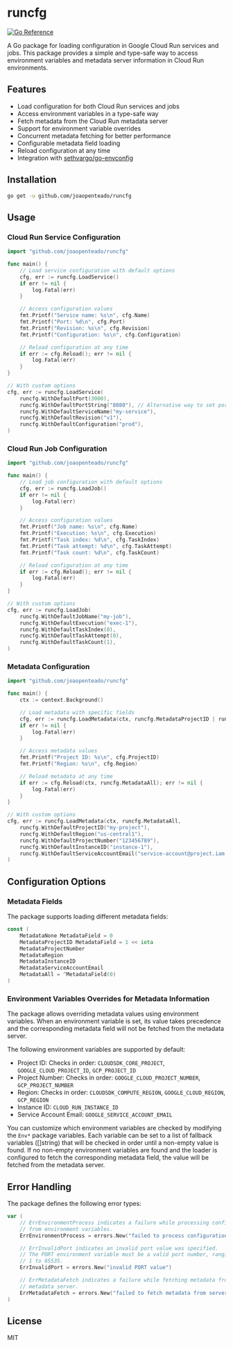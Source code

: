 # runcfg

[![Go Reference](https://pkg.go.dev/badge/github.com/joaopenteado/runcfg.svg)](https://pkg.go.dev/github.com/joaopenteado/runcfg)

A Go package for loading configuration in Google Cloud Run services and jobs.
This package provides a simple and type-safe way to access environment variables
and metadata server information in Cloud Run environments.

## Features

- Load configuration for both Cloud Run services and jobs
- Access environment variables in a type-safe way
- Fetch metadata from the Cloud Run metadata server
- Support for environment variable overrides
- Concurrent metadata fetching for better performance
- Configurable metadata field loading
- Reload configuration at any time
- Integration with [sethvargo/go-envconfig](https://github.com/sethvargo/go-envconfig)

## Installation

```bash
go get -u github.com/joaopenteado/runcfg
```

## Usage

### Cloud Run Service Configuration

```go
import "github.com/joaopenteado/runcfg"

func main() {
    // Load service configuration with default options
    cfg, err := runcfg.LoadService()
    if err != nil {
        log.Fatal(err)
    }

    // Access configuration values
    fmt.Printf("Service name: %s\n", cfg.Name)
    fmt.Printf("Port: %d\n", cfg.Port)
    fmt.Printf("Revision: %s\n", cfg.Revision)
    fmt.Printf("Configuration: %s\n", cfg.Configuration)

    // Reload configuration at any time
    if err := cfg.Reload(); err != nil {
        log.Fatal(err)
    }
}
```

```go
// With custom options
cfg, err := runcfg.LoadService(
    runcfg.WithDefaultPort(3000),
    runcfg.WithDefaultPortString("8080"), // Alternative way to set port
    runcfg.WithDefaultServiceName("my-service"),
    runcfg.WithDefaultRevision("v1"),
    runcfg.WithDefaultConfiguration("prod"),
)
```

### Cloud Run Job Configuration

```go
import "github.com/joaopenteado/runcfg"

func main() {
    // Load job configuration with default options
    cfg, err := runcfg.LoadJob()
    if err != nil {
        log.Fatal(err)
    }

    // Access configuration values
    fmt.Printf("Job name: %s\n", cfg.Name)
    fmt.Printf("Execution: %s\n", cfg.Execution)
    fmt.Printf("Task index: %d\n", cfg.TaskIndex)
    fmt.Printf("Task attempt: %d\n", cfg.TaskAttempt)
    fmt.Printf("Task count: %d\n", cfg.TaskCount)

    // Reload configuration at any time
    if err := cfg.Reload(); err != nil {
        log.Fatal(err)
    }
}
```

```go
// With custom options
cfg, err := runcfg.LoadJob(
    runcfg.WithDefaultJobName("my-job"),
    runcfg.WithDefaultExecution("exec-1"),
    runcfg.WithDefaultTaskIndex(0),
    runcfg.WithDefaultTaskAttempt(0),
    runcfg.WithDefaultTaskCount(1),
)
```

### Metadata Configuration

```go
import "github.com/joaopenteado/runcfg"

func main() {
    ctx := context.Background()

    // Load metadata with specific fields
    cfg, err := runcfg.LoadMetadata(ctx, runcfg.MetadataProjectID | runcfg.MetadataRegion)
    if err != nil {
        log.Fatal(err)
    }

    // Access metadata values
    fmt.Printf("Project ID: %s\n", cfg.ProjectID)
    fmt.Printf("Region: %s\n", cfg.Region)

    // Reload metadata at any time
    if err := cfg.Reload(ctx, runcfg.MetadataAll); err != nil {
        log.Fatal(err)
    }
}
```

```go
// With custom options
cfg, err := runcfg.LoadMetadata(ctx, runcfg.MetadataAll,
    runcfg.WithDefaultProjectID("my-project"),
    runcfg.WithDefaultRegion("us-central1"),
    runcfg.WithDefaultProjectNumber("123456789"),
    runcfg.WithDefaultInstanceID("instance-1"),
    runcfg.WithDefaultServiceAccountEmail("service-account@project.iam.gserviceaccount.com"),
)
```

## Configuration Options

### Metadata Fields

The package supports loading different metadata fields:

```go
const (
    MetadataNone MetadataField = 0
    MetadataProjectID MetadataField = 1 << iota
    MetadataProjectNumber
    MetadataRegion
    MetadataInstanceID
    MetadataServiceAccountEmail
    MetadataAll = ^MetadataField(0)
)
```

### Environment Variables Overrides for Metadata Information

The package allows overriding metadata values using environment variables. When
an environment variable is set, its value takes precedence and the corresponding
metadata field will not be fetched from the metadata server.

The following environment variables are supported by default:

- Project ID: Checks in order: `CLOUDSDK_CORE_PROJECT`, `GOOGLE_CLOUD_PROJECT_ID`, `GCP_PROJECT_ID`
- Project Number: Checks in order: `GOOGLE_CLOUD_PROJECT_NUMBER`, `GCP_PROJECT_NUMBER`
- Region: Checks in order: `CLOUDSDK_COMPUTE_REGION`, `GOOGLE_CLOUD_REGION`, `GCP_REGION`
- Instance ID: `CLOUD_RUN_INSTANCE_ID`
- Service Account Email: `GOOGLE_SERVICE_ACCOUNT_EMAIL`

You can customize which environment variables are checked by modifying the
`Env*` package variables. Each variable can be set to a list of fallback
variables ([]string) that will be checked in order until a non-empty value is
found. If no non-empty environment variables are found and the loader is
configured to fetch the corresponding metadata field, the value will be fetched
from the metadata server.

## Error Handling

The package defines the following error types:

```go
var (
    // ErrEnvironmentProcess indicates a failure while processing configuration
    // from environment variables.
    ErrEnvironmentProcess = errors.New("failed to process configuration from environment variables")

    // ErrInvalidPort indicates an invalid port value was specified.
    // The PORT environment variable must be a valid port number, ranging from
    // 1 to 65535.
    ErrInvalidPort = errors.New("invalid PORT value")

    // ErrMetadataFetch indicates a failure while fetching metadata from the
    // metadata server.
    ErrMetadataFetch = errors.New("failed to fetch metadata from server")
)
```

## License

MIT
